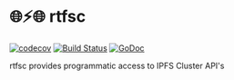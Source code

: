 # 🌐⚡🌐 rtfsc 

[![codecov](https://codecov.io/gh/RTradeLtd/rtfsc/branch/master/graph/badge.svg)](https://codecov.io/gh/RTradeLtd/rtfsc) [![Build Status](https://travis-ci.com/RTradeLtd/rtfsc.svg?branch=master)](https://travis-ci.com/RTradeLtd/rtfsc) [![GoDoc](https://godoc.org/github.com/RTradeLtd/rtfsc?status.svg)](https://godoc.org/github.com/RTradeLtd/rtfsc)



rtfsc provides programmatic access to IPFS Cluster API's
